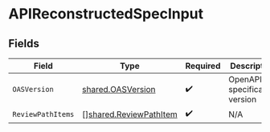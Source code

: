 # APIReconstructedSpecInput


## Fields

| Field                                                            | Type                                                             | Required                                                         | Description                                                      |
| ---------------------------------------------------------------- | ---------------------------------------------------------------- | ---------------------------------------------------------------- | ---------------------------------------------------------------- |
| `OASVersion`                                                     | [shared.OASVersion](../../models/shared/oasversion.md)           | :heavy_check_mark:                                               | OpenAPI specification version                                    |
| `ReviewPathItems`                                                | [][shared.ReviewPathItem](../../models/shared/reviewpathitem.md) | :heavy_check_mark:                                               | N/A                                                              |